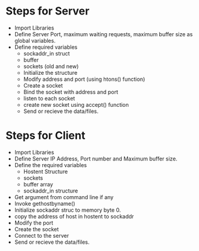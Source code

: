 # Steps for Server
* Import Libraries
* Define Server Port, maximum waiting requests, maximum buffer size as global variables.
* Define required variables
    * sockaddr_in struct
    * buffer
    * sockets (old and new)
    * Initialize the structure
    * Modify address and port (using htons() function)
    * Create a socket
    * Bind the socket with address and port
    * listen to each socket
    * create new socket using accept() function
    * Send or recieve the data/files.

# Steps for Client
* Import Libraries
* Define Server IP Address, Port number and Maximum buffer size.
* Define the required variables
    * Hostent Structure
    * sockets
    * buffer array
    * sockaddr_in structure
* Get argument from command line if any
* Invoke gethostbyname()
* Initialize sockaddr struc to memory byte 0.
* copy the address of host in hostent to sockaddr
* Modify the port
* Create the socket
* Connect to the server
* Send or recieve the data/files.